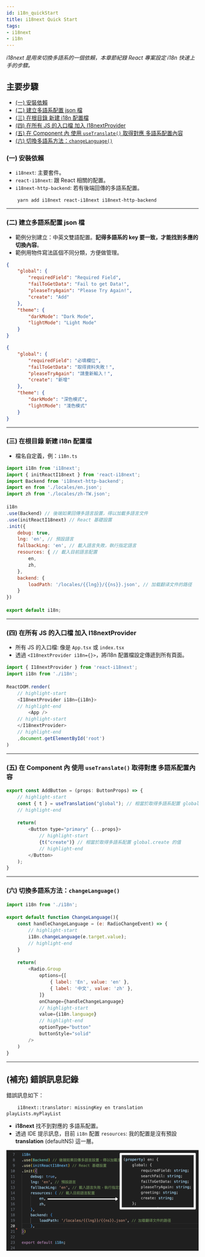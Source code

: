 ```yaml
---
id: i18n_quickStart
title: i18next Quick Start
tags:
- i18next
- i18n
---
```


*i18next 是用來切換多語系的一個依賴，本章節紀錄 React 專案設定 i18n 快速上手的步驟。*

## 主要步驟
- [(一) 安裝依賴](./i18n_quickStart#一-安裝依賴)
- [(二) 建立多語系配置 json 檔](./i18n_quickStart#二-建立多語系配置-json-檔)
- [(三) 在根目錄 新建 i18n 配置檔](./i18n_quickStart#三-在根目錄-新建-i18n-配置檔)
- [(四) 在所有 JS 的入口檔 加入 I18nextProvider](./i18n_quickStart#四-在所有-js-的入口檔-加入-i18nextprovider)
- [(五) 在 Component 內 使用 `useTranslate()` 取得對應 多語系配置內容](./i18n_quickStart#五-在-component-內-使用-usetranslate-取得對應-多語系配置內容)
- [(六) 切換多語系方法：`changeLanguage()`](./i18n_quickStart#六-切換多語系方法changelanguage)

### (一) 安裝依賴
- `i18next`: 主要套件。
- `react-i18next`: 跟 React 相關的配置。
- `i18next-http-backend`: 若有後端回傳的多語系配置。

```
    yarn add i18next react-i18next i18next-http-backend
```

---

### (二) 建立多語系配置 json 檔 
- 範例分別建立：中英文雙語配置。**記得多語系的 key 要一致，才能找到多應的切換內容**。
- 範例用物件寫法區個不同分類，方便做管理。


```json title="/src/locales/en.json"
{
    "global": {
        "requiredField": "Required Field",
        "failToGetData": "Fail to get Data!",
        "pleaseTryAgain": "Please Try Again!",
        "create": "Add"
    },
    "theme": {
        "darkMode": "Dark Mode",
        "lightMode": "Light Mode"
    }
}
```

```json title="/src/locales/zh-TW.json"
{
    "global": {
        "requiredField": "必填欄位",
        "failToGetData": "取得資料失敗！",
        "pleaseTryAgain": "請重新輸入！",
        "create": "新增"
    },
    "theme": {
        "darkMode": "深色模式",
        "lightMode": "淺色模式"
    }
}
```

---

### (三) 在根目錄 新建 i18n 配置檔 
- 檔名自定義，例：`i18n.ts`

```js title="i18n.ts"
import i18n from 'i18next';
import { initReactI18next } from 'react-i18next';
import Backend from 'i18next-http-backend';
import en from './locales/en.json';
import zh from './locales/zh-TW.json';

i18n
.use(Backend) // 後端如果回傳多語言設置，得以加載多語言文件
.use(initReactI18next) // React 基礎設置
.init({
    debug: true,
    lng: 'en', // 預設語言
    fallbackLng: 'en', // 載入語言失敗，執行指定語言
    resources: { // 載入目前語言配置
        en,
        zh,
    },
    backend: {
        loadPath: '/locales/{{lng}}/{{ns}}.json', // 加载翻译文件的路径
    }
})

export default i18n;
```

---

### (四) 在所有 JS 的入口檔 加入 I18nextProvider 
- 所有 JS 的入口檔: 像是 `App.tsx` 或 `index.tsx`
- 透過 `<I18nextProvider i18n={}>`，將i18n 配置檔設定傳遞到所有頁面。

```js title="index.tsx"
import { I18nextProvider } from 'react-i18next';
import i18n from './i18n';

ReactDOM.render(
    // highlight-start
    <I18nextProvider i18n={i18n}>
    // highlight-end
        <App />
    // highlight-start
    </I18nextProvider>
    // highlight-end
    ,document.getElementById('root')
)
```

---

### (五) 在 Component 內 使用 `useTranslate()` 取得對應 多語系配置內容

```js title="/src/components/AddButton.tsx"
export const AddButton = (props: ButtonProps) => {
    // highlight-start
    const { t } = useTranslation("global"); // 相當於取得多語系配置 global 下的內容
    // highlight-end

    return(
        <Button type="primary" {...props}>
            // highlight-start
            {t("create")} // 相當於取得多語系配置 global.create 的值
            // highlight-end
        </Button>
    );
}
```

---

### (六) 切換多語系方法：`changeLanguage()`

```js
import i18n from './i18n';

export default function ChangeLanguage(){
    const handleChangeLanguage = (e: RadioChangeEvent) => {
        // highlight-start
        i18n.changeLanguage(e.target.value);
        // highlight-end
    }

    return(
        <Radio.Group
            options={[
                { label: 'En', value: 'en' },
                { label: '中文', value: 'zh' },
            ]}
            onChange={handleChangeLanguage}
            // highlight-start
            value={i18n.language}
            // highlight-end
            optionType="button"
            buttonStyle="solid"
        />
    )
}
```

---

## (補充) 錯誤訊息記錄

錯誤訊息如下：
```
    i18next::translator: missingKey en translation playLists.myPlayList 
```

- **i18next** 找不到對應的 多語系配置。
- 透過 IDE 提示訊息，目前 `i18n` 配置 `resources`: 我的配置是沒有預設 **translation** (defaultNS) 這一層。

![resources](../../static/img/docs/i18n/i18next_configs.png)

